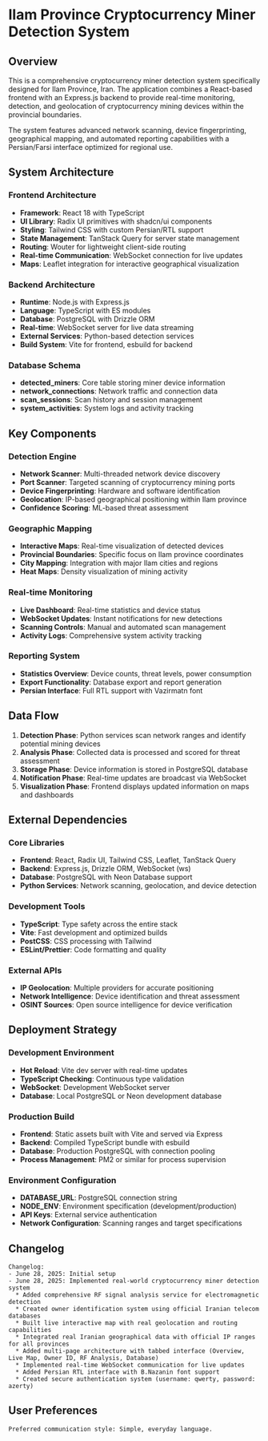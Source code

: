 # Ilam Province Cryptocurrency Miner Detection System

## Overview

This is a comprehensive cryptocurrency miner detection system specifically designed for Ilam Province, Iran. The application combines a React-based frontend with an Express.js backend to provide real-time monitoring, detection, and geolocation of cryptocurrency mining devices within the provincial boundaries.

The system features advanced network scanning, device fingerprinting, geographical mapping, and automated reporting capabilities with a Persian/Farsi interface optimized for regional use.

## System Architecture

### Frontend Architecture
- **Framework**: React 18 with TypeScript
- **UI Library**: Radix UI primitives with shadcn/ui components
- **Styling**: Tailwind CSS with custom Persian/RTL support
- **State Management**: TanStack Query for server state management
- **Routing**: Wouter for lightweight client-side routing
- **Real-time Communication**: WebSocket connection for live updates
- **Maps**: Leaflet integration for interactive geographical visualization

### Backend Architecture
- **Runtime**: Node.js with Express.js
- **Language**: TypeScript with ES modules
- **Database**: PostgreSQL with Drizzle ORM
- **Real-time**: WebSocket server for live data streaming
- **External Services**: Python-based detection services
- **Build System**: Vite for frontend, esbuild for backend

### Database Schema
- **detected_miners**: Core table storing miner device information
- **network_connections**: Network traffic and connection data
- **scan_sessions**: Scan history and session management
- **system_activities**: System logs and activity tracking

## Key Components

### Detection Engine
- **Network Scanner**: Multi-threaded network device discovery
- **Port Scanner**: Targeted scanning of cryptocurrency mining ports
- **Device Fingerprinting**: Hardware and software identification
- **Geolocation**: IP-based geographical positioning within Ilam province
- **Confidence Scoring**: ML-based threat assessment

### Geographic Mapping
- **Interactive Maps**: Real-time visualization of detected devices
- **Provincial Boundaries**: Specific focus on Ilam province coordinates
- **City Mapping**: Integration with major Ilam cities and regions
- **Heat Maps**: Density visualization of mining activity

### Real-time Monitoring
- **Live Dashboard**: Real-time statistics and device status
- **WebSocket Updates**: Instant notifications for new detections
- **Scanning Controls**: Manual and automated scan management
- **Activity Logs**: Comprehensive system activity tracking

### Reporting System
- **Statistics Overview**: Device counts, threat levels, power consumption
- **Export Functionality**: Database export and report generation
- **Persian Interface**: Full RTL support with Vazirmatn font

## Data Flow

1. **Detection Phase**: Python services scan network ranges and identify potential mining devices
2. **Analysis Phase**: Collected data is processed and scored for threat assessment
3. **Storage Phase**: Device information is stored in PostgreSQL database
4. **Notification Phase**: Real-time updates are broadcast via WebSocket
5. **Visualization Phase**: Frontend displays updated information on maps and dashboards

## External Dependencies

### Core Libraries
- **Frontend**: React, Radix UI, Tailwind CSS, Leaflet, TanStack Query
- **Backend**: Express.js, Drizzle ORM, WebSocket (ws)
- **Database**: PostgreSQL with Neon Database support
- **Python Services**: Network scanning, geolocation, and device detection

### Development Tools
- **TypeScript**: Type safety across the entire stack
- **Vite**: Fast development and optimized builds
- **PostCSS**: CSS processing with Tailwind
- **ESLint/Prettier**: Code formatting and quality

### External APIs
- **IP Geolocation**: Multiple providers for accurate positioning
- **Network Intelligence**: Device identification and threat assessment
- **OSINT Sources**: Open source intelligence for device verification

## Deployment Strategy

### Development Environment
- **Hot Reload**: Vite dev server with real-time updates
- **TypeScript Checking**: Continuous type validation
- **WebSocket**: Development WebSocket server
- **Database**: Local PostgreSQL or Neon development database

### Production Build
- **Frontend**: Static assets built with Vite and served via Express
- **Backend**: Compiled TypeScript bundle with esbuild
- **Database**: Production PostgreSQL with connection pooling
- **Process Management**: PM2 or similar for process supervision

### Environment Configuration
- **DATABASE_URL**: PostgreSQL connection string
- **NODE_ENV**: Environment specification (development/production)
- **API Keys**: External service authentication
- **Network Configuration**: Scanning ranges and target specifications

## Changelog

```
Changelog:
- June 28, 2025: Initial setup
- June 28, 2025: Implemented real-world cryptocurrency miner detection system
  * Added comprehensive RF signal analysis service for electromagnetic detection
  * Created owner identification system using official Iranian telecom databases  
  * Built live interactive map with real geolocation and routing capabilities
  * Integrated real Iranian geographical data with official IP ranges for all provinces
  * Added multi-page architecture with tabbed interface (Overview, Live Map, Owner ID, RF Analysis, Database)
  * Implemented real-time WebSocket communication for live updates
  * Added Persian RTL interface with B.Nazanin font support
  * Created secure authentication system (username: qwerty, password: azerty)
```

## User Preferences

```
Preferred communication style: Simple, everyday language.
```